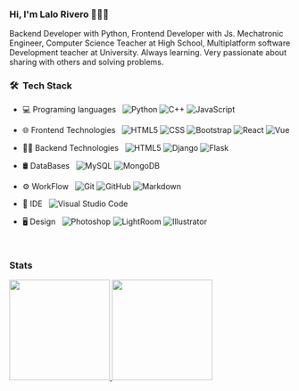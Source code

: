 ### Hi, I'm Lalo Rivero 👋👩‍💻

Backend Developer with Python, Frontend Developer with Js. Mechatronic Engineer, Computer Science Teacher at High School, Multiplatform software Development teacher at University. Always learning. Very passionate about sharing with others and solving problems. 

<h3> 🛠 &nbsp;Tech Stack</h3>

- 💻 Programing languages &nbsp;
  ![Python](https://img.shields.io/badge/-Python-333333?style=flat&logo=python&color=ce0280&labelColor=2b213a)
  ![C++](https://img.shields.io/badge/-C++-333333?style=flat&logo=C%2B%2B&logoColor=00599C&color=ce0280&labelColor=2b213a)
  ![JavaScript](https://img.shields.io/badge/-JavaScript-333333?style=flat&logo=javascript&color=ce0280&labelColor=2b213a)

- 🌐 Frontend Technologies &nbsp;
  ![HTML5](https://img.shields.io/badge/-HTML5-333333?style=flat&logo=HTML5&color=ce0280&labelColor=2b213a)
  ![CSS](https://img.shields.io/badge/-CSS-333333?style=flat&logo=CSS3&logoColor=1572B6&color=ce0280&labelColor=2b213a)
  ![Bootstrap](https://img.shields.io/badge/-Bootstrap-333333?style=flat&logo=bootstrap&logoColor=563D7C&color=ce0280&labelColor=2b213a)
  ![React](https://img.shields.io/badge/-React-333333?style=flat&logo=react&color=ce0280&labelColor=2b213a)
  ![Vue](https://shields.io/badge/-VueJs-333333?style=flat&logo=Javascript&color=ce0280&labelColor=2b213a)
 
 - 👩‍💻 Backend Technologies &nbsp;
    ![HTML5](https://img.shields.io/badge/-HTML5-333333?style=flat&logo=HTML5&color=ce0280&labelColor=2b213a)
    ![Django](https://shields.io/badge/-Django-333333?style=flat&logo=Django&logoColor=00a56b&color=ce0280&labelColor=2b213a)
    ![Flask](https://shields.io/badge/-Flask-333333?style=flat&logo=Flask&color=ce0280&labelColor=2b213a)
  
- 🛢 DataBases &nbsp;
  ![MySQL](https://img.shields.io/badge/-MySQL-333333?style=flat&logo=mysql&color=ce0280&labelColor=2b213a)
  ![MongoDB](https://img.shields.io/badge/-MongoDB-333333?style=flat&logo=mongodb&color=ce0280&labelColor=2b213a)

- ⚙️ WorkFlow &nbsp;
  ![Git](https://img.shields.io/badge/-Git-333333?style=flat&logo=git&color=ce0280&labelColor=2b213a)
  ![GitHub](https://img.shields.io/badge/-GitHub-333333?style=flat&logo=github&color=ce0280&labelColor=2b213a)
  ![Markdown](https://img.shields.io/badge/-Markdown-333333?style=flat&logo=markdown&color=ce0280&labelColor=2b213aa)
- 🔧 IDE &nbsp;
  ![Visual Studio Code](https://img.shields.io/badge/-Visual%20Studio%20Code-333333?style=flat&logo=visual-studio-code&logoColor=007ACC&color=ce0280&labelColor=2b213a)
- 🖥 Design &nbsp;
  ![Photoshop](https://img.shields.io/badge/-Photoshop-333333?style=flat&logo=adobe-photoshop&color=ce0280&labelColor=2b213a)
  ![LightRoom](https://img.shields.io/badge/-LightRoom-333333?style=flat&logo=adobe-Lightroom&color=ce0280&labelColor=2b213a)
  ![Illustrator](https://img.shields.io/badge/-Illustrator-333333?style=flat&logo=adobe-illustrator&color=ce0280&labelColor=2b213a)

<br/>

<h3>Stats</h3>
<p><a href="https://github.com/AVS1508">
  <img height="180em" src="https://github-readme-stats.vercel.app/api?username=LaloRivero&show_icons=true&theme=synthwave" />
  <img height="180em" src="https://github-readme-stats-eight-theta.vercel.app/api/top-langs/?username=LaloRivero&theme=synthwave&layout=compact" />
</a>
</p>

